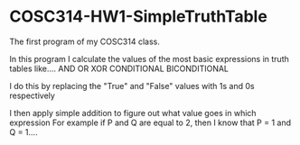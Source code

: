 # COSC314-HW1-SimpleTruthTable
The first program of my COSC314 class.

In this program I calculate the values of the most basic expressions in truth tables like....
      AND
      OR
      XOR
      CONDITIONAL
      BICONDITIONAL
      
I do this by replacing the "True" and "False" values with 1s and 0s respectively

I then apply simple addition to figure out what value goes in which expression
    For example if P and Q are equal to 2, then I know that P = 1 and Q = 1....

